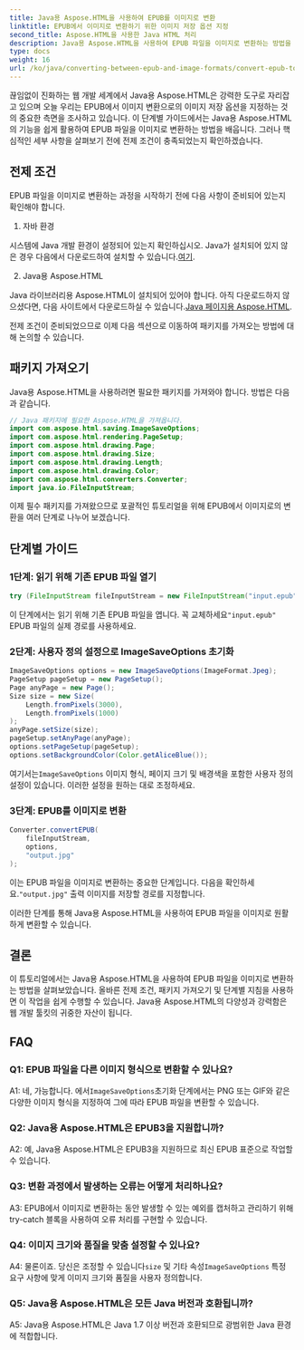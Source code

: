 ```yaml
---
title: Java용 Aspose.HTML을 사용하여 EPUB를 이미지로 변환
linktitle: EPUB에서 이미지로 변환하기 위한 이미지 저장 옵션 지정
second_title: Aspose.HTML을 사용한 Java HTML 처리
description: Java용 Aspose.HTML을 사용하여 EPUB 파일을 이미지로 변환하는 방법을 알아보세요. 이 단계별 가이드에서는 전제 조건, 패키지 가져오기 및 변환 프로세스를 다룹니다.
type: docs
weight: 16
url: /ko/java/converting-between-epub-and-image-formats/convert-epub-to-image-specify-image-save-options/
---
```

끊임없이 진화하는 웹 개발 세계에서 Java용 Aspose.HTML은 강력한 도구로 자리잡고 있으며 오늘 우리는 EPUB에서 이미지 변환으로의 이미지 저장 옵션을 지정하는 것의 중요한 측면을 조사하고 있습니다. 이 단계별 가이드에서는 Java용 Aspose.HTML의 기능을 쉽게 활용하여 EPUB 파일을 이미지로 변환하는 방법을 배웁니다. 그러나 핵심적인 세부 사항을 살펴보기 전에 전제 조건이 충족되었는지 확인하겠습니다.

## 전제 조건

EPUB 파일을 이미지로 변환하는 과정을 시작하기 전에 다음 사항이 준비되어 있는지 확인해야 합니다.

1. 자바 환경

 시스템에 Java 개발 환경이 설정되어 있는지 확인하십시오. Java가 설치되어 있지 않은 경우 다음에서 다운로드하여 설치할 수 있습니다.[여기](https://www.java.com).

2. Java용 Aspose.HTML

 Java 라이브러리용 Aspose.HTML이 설치되어 있어야 합니다. 아직 다운로드하지 않으셨다면, 다음 사이트에서 다운로드하실 수 있습니다.[Java 페이지용 Aspose.HTML](https://releases.aspose.com/html/java/).

전제 조건이 준비되었으므로 이제 다음 섹션으로 이동하여 패키지를 가져오는 방법에 대해 논의할 수 있습니다.

## 패키지 가져오기

Java용 Aspose.HTML을 사용하려면 필요한 패키지를 가져와야 합니다. 방법은 다음과 같습니다.

```java
// Java 패키지에 필요한 Aspose.HTML을 가져옵니다.
import com.aspose.html.saving.ImageSaveOptions;
import com.aspose.html.rendering.PageSetup;
import com.aspose.html.drawing.Page;
import com.aspose.html.drawing.Size;
import com.aspose.html.drawing.Length;
import com.aspose.html.drawing.Color;
import com.aspose.html.converters.Converter;
import java.io.FileInputStream;
```

이제 필수 패키지를 가져왔으므로 포괄적인 튜토리얼을 위해 EPUB에서 이미지로의 변환을 여러 단계로 나누어 보겠습니다.

## 단계별 가이드

### 1단계: 읽기 위해 기존 EPUB 파일 열기

```java
try (FileInputStream fileInputStream = new FileInputStream("input.epub")) {
```

이 단계에서는 읽기 위해 기존 EPUB 파일을 엽니다. 꼭 교체하세요`"input.epub"` EPUB 파일의 실제 경로를 사용하세요.

### 2단계: 사용자 정의 설정으로 ImageSaveOptions 초기화

```java
ImageSaveOptions options = new ImageSaveOptions(ImageFormat.Jpeg);
PageSetup pageSetup = new PageSetup();
Page anyPage = new Page();
Size size = new Size(
    Length.fromPixels(3000),
    Length.fromPixels(1000)
);
anyPage.setSize(size);
pageSetup.setAnyPage(anyPage);
options.setPageSetup(pageSetup);
options.setBackgroundColor(Color.getAliceBlue());
```

 여기서는`ImageSaveOptions` 이미지 형식, 페이지 크기 및 배경색을 포함한 사용자 정의 설정이 있습니다. 이러한 설정을 원하는 대로 조정하세요.

### 3단계: EPUB를 이미지로 변환

```java
Converter.convertEPUB(
    fileInputStream,
    options,
    "output.jpg"
);
```

 이는 EPUB 파일을 이미지로 변환하는 중요한 단계입니다. 다음을 확인하세요.`"output.jpg"` 출력 이미지를 저장할 경로를 지정합니다.

이러한 단계를 통해 Java용 Aspose.HTML을 사용하여 EPUB 파일을 이미지로 원활하게 변환할 수 있습니다.

## 결론

이 튜토리얼에서는 Java용 Aspose.HTML을 사용하여 EPUB 파일을 이미지로 변환하는 방법을 살펴보았습니다. 올바른 전제 조건, 패키지 가져오기 및 단계별 지침을 사용하면 이 작업을 쉽게 수행할 수 있습니다. Java용 Aspose.HTML의 다양성과 강력함은 웹 개발 툴킷의 귀중한 자산이 됩니다.

## FAQ

### Q1: EPUB 파일을 다른 이미지 형식으로 변환할 수 있나요?

 A1: 네, 가능합니다. 에서`ImageSaveOptions`초기화 단계에서는 PNG 또는 GIF와 같은 다양한 이미지 형식을 지정하여 그에 따라 EPUB 파일을 변환할 수 있습니다.

### Q2: Java용 Aspose.HTML은 EPUB3을 지원합니까?

A2: 예, Java용 Aspose.HTML은 EPUB3을 지원하므로 최신 EPUB 표준으로 작업할 수 있습니다.

### Q3: 변환 과정에서 발생하는 오류는 어떻게 처리하나요?

A3: EPUB에서 이미지로 변환하는 동안 발생할 수 있는 예외를 캡처하고 관리하기 위해 try-catch 블록을 사용하여 오류 처리를 구현할 수 있습니다.

### Q4: 이미지 크기와 품질을 맞춤 설정할 수 있나요?

 A4: 물론이죠. 당신은 조정할 수 있습니다`size` 및 기타 속성`ImageSaveOptions` 특정 요구 사항에 맞게 이미지 크기와 품질을 사용자 정의합니다.

### Q5: Java용 Aspose.HTML은 모든 Java 버전과 호환됩니까?

A5: Java용 Aspose.HTML은 Java 1.7 이상 버전과 호환되므로 광범위한 Java 환경에 적합합니다.